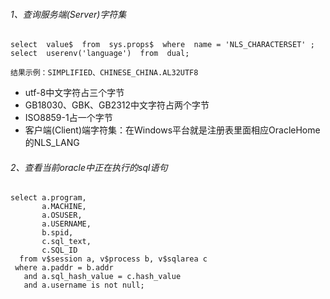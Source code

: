 ###### 1、查询服务端(Server)字符集
```
select  value$  from  sys.props$  where  name = 'NLS_CHARACTERSET' ;
select  userenv('language')  from  dual;   

结果示例：SIMPLIFIED、CHINESE_CHINA.AL32UTF8
```
* utf-8中文字符占三个字节
* GB18030、GBK、GB2312中文字符占两个字节
* ISO8859-1占一个字节
* 客户端(Client)端字符集：在Windows平台就是注册表里面相应OracleHome的NLS_LANG



###### 2、查看当前oracle中正在执行的sql语句
```
select a.program,
       a.MACHINE,
       a.OSUSER,
       a.USERNAME,
       b.spid,
       c.sql_text,
       c.SQL_ID
  from v$session a, v$process b, v$sqlarea c
 where a.paddr = b.addr
   and a.sql_hash_value = c.hash_value
   and a.username is not null;
```


